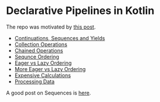 # Declarative Pipelines in Kotlin

The repo was motivated by [this post](https://medium.com/@desaismital/declarative-pipelines-in-kotlin-b9e18e77f2c5).

* [Continuations, Sequences and Yields](src/main/kotlin/org/athenian/ContinuationsSequencesAndYields.kt)
* [Collection Operations](src/main/kotlin/org/athenian/CollectionOperations.kt)
* [Chained Operations](src/main/kotlin/org/athenian/ChainedOperations.kt)
* [Sequnce Ordering](src/main/kotlin/org/athenian/SequenceOrdering.kt)
* [Eager vs Lazy Ordering](src/main/kotlin/org/athenian/EvaluationOrdering.kt)
* [More Eager vs Lazy Ordering](src/main/kotlin/org/athenian/MoreEvaluationOrdering.kt)
* [Expensive Calculations](src/main/kotlin/org/athenian/ExpensiveCalculations.kt)
* [Processing Data](src/main/kotlin/org/athenian/LogReader.kt)

A good post on Sequences is [here](https://blog.kotlin-academy.com/effective-kotlin-use-sequence-for-bigger-collections-with-more-than-one-processing-step-649a15bb4bf).
